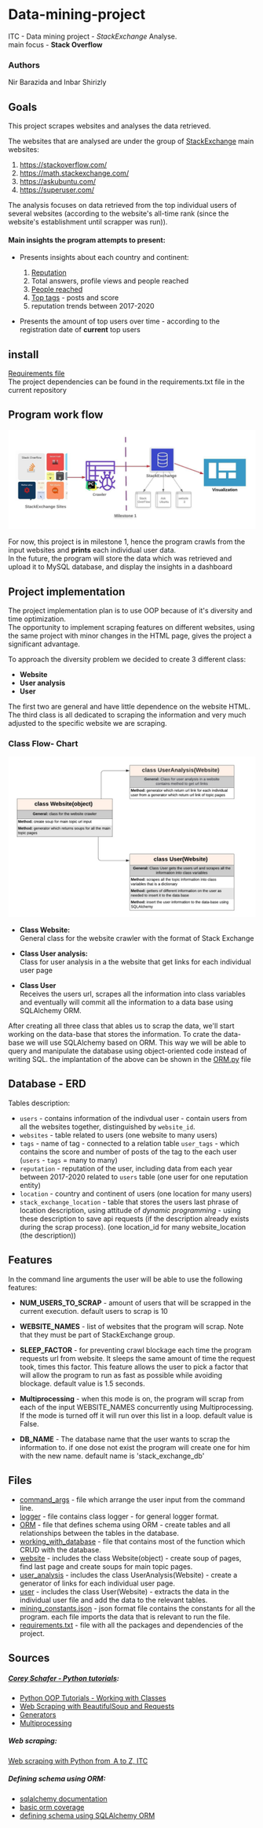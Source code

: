 # Data-mining-project
ITC - Data mining project - *StackExchange* Analyse. <br />
 main focus - **Stack Overflow**

### Authors
Nir Barazida and Inbar Shirizly

## Goals

This project scrapes websites and analyses the data retrieved.

The websites that are analysed are under the group of [StackExchange](https://stackexchange.com/sites) main websites:
1. https://stackoverflow.com/
2. https://math.stackexchange.com/
3. https://askubuntu.com/
4. https://superuser.com/


The analysis focuses on data retrieved from the top individual users of several websites
 (according to the website's all-time rank (since the website's establishment
 until scrapper was run)).

#### Main insights the program attempts to present:
- Presents insights about each country and continent:
    1. [Reputation](https://stackoverflow.com/help/whats-reputation#:~:text=You%20gain%20reputation%20when%3A,your%20answer%3A%20%2B%20full%20bounty%20amount)
    2. Total answers, profile views and people reached 
    3. [People reached](https://meta.stackoverflow.com/questions/290491/what-does-people-reached-signify-and-how-is-it-calculated#:~:text=2%20Answers&text=The%20people%20reached%20statistic%20is,equivalent%20with%20a%20single%20user.)
    4. [Top tags](https://stackoverflow.com/help/tagging) - posts and score
    5. reputation trends between 2017-2020
    
- Presents the amount of top users over time - according to the registration date
 of **current** top users
 
 


 ## install
[Requirements file](https://github.com/nirbarazida/Data-mining-project/blob/master/requirements.txt) \
The project dependencies can be found in the requirements.txt file in the current repository
## Program work flow

![image](https://raw.githubusercontent.com/nirbarazida/Data-mining-project/master/Data%20mining%20workflow.jpeg)

For now, this project is in milestone 1, hence the program crawls from the 
input websites and **prints** each individual user data. <br/>
In the future, the program will store the data which was retrieved and 
upload it to MySQL database, and display the insights in a dashboard

## Project implementation
The project implementation plan is to use OOP because of it's diversity and time optimization.\
The opportunity to implement scraping features on different websites, using the same project with minor changes in the HTML page, gives the project a significant advantage.

To approach the diversity problem we decided to create 3 different class:
- **Website**
- **User analysis**
- **User**

 The first two are general and have little dependence on the website HTML.
 The third class is all dedicated to scraping the information and very much adjusted to the specific website we are scraping.
  
 ### Class Flow- Chart
 
![image](https://github.com/nirbarazida/Data-mining-project/blob/master/Class%20flow%20chart%20MS2.jpeg)  

- **Class Website:** \
    General class for the website crawler with the format of Stack Exchange

- **Class User analysis:** \
    Class for user analysis in a the website that get links for each individual user page

- **Class User** \
    Receives the users url, scrapes all the information into class variables and eventually will commit all the 
    information to a data base using SQLAlchemy ORM.

 After creating all three class that ables us to scrap the data, we'll start working on the data-base that stores
 the information. To crate the data-base we will use SQLAlchemy based on ORM. This way we will be able to query
 and manipulate the database using object-oriented code instead of writing SQL.
 the implantation of the above can be shown in the [ORM.py](https://github.com/nirbarazida/Data-mining-project/blob/master/ORM.py) file

## Database  - ERD

Tables description:

- `users` - contains information of the indivdual user - contain users from all
the websites together, distinguished by `website_id`.
- `websites` - table related to users (one website to many users)
- `tags` - name of tag - connected to a relation table `user_tags` - which contains
the score and number of posts of the tag to the each user (`users` - `tags` = many to many)
- `reputation` - reputation of the user, including data from each year between 2017-2020
related to `users` table (one user for one reputation entity)
- `location` - country and continent of users (one location for many users)
- `stack_exchange_location` - table that stores the users last phrase of location 
description, using attitude of *dynamic programming* - using these description to save
api requests (if the description already exists during the scrap process).
(one location_id for many website_location (the description))


## Features

In the command line arguments the user will be able to use the following features:

- **NUM_USERS_TO_SCRAP** - amount of users that will be scrapped in the current execution. default users to scrap is 10

- **WEBSITE_NAMES** - list of websites that the program will scrap. Note that they must be part of StackExchange group.

- **SLEEP_FACTOR** - for preventing crawl blockage each time the program
 requests url from website. It sleeps the same 
amount of time the request took, times this factor. This feature allows
the user to pick  a factor that will allow the program to run as fast
as possible while avoiding blockage. default value is 1.5 seconds.

- **Multiprocessing** - when this mode is on, the program will scrap from each
of the input WEBSITE_NAMES concurrently using Multiprocessing. If the 
mode is turned off  it will run over this list in a loop. default value is False.


- **DB_NAME** - The database name that the user wants to scrap the information to. if one dose not exist the program
 will create one for him with the new name. default name is 'stack_exchange_db'

## Files

- [command_args](https://github.com/nirbarazida/Data-mining-project/blob/master/command_args.py) - file which arrange the user input from the command line.
- [logger](https://github.com/nirbarazida/Data-mining-project/blob/master/logger.py) - file contains class logger - for general logger format.
- [ORM](https://github.com/nirbarazida/Data-mining-project/blob/master/ORM.py) - file that defines schema using ORM - create tables and all relationships between the tables in the database.
- [working_with_database](https://github.com/nirbarazida/Data-mining-project/blob/master/working_with_database.py) - file that contains most of the function which CRUD with the database.
- [website](https://github.com/nirbarazida/Data-mining-project/blob/master/website.py) - includes the class Website(object) - create soup of pages, find last page and create soups for main topic pages.
- [user_analysis](https://github.com/nirbarazida/Data-mining-project/blob/master/user_analysis.py) - includes the class UserAnalysis(Website) - create a generator of links for each individual user page.
- [user](https://github.com/nirbarazida/Data-mining-project/blob/master/user.py) - includes the class User(Website) - extracts the data in the individual user file and add the data to the
relevant tables.
- [mining_constants.json](https://github.com/nirbarazida/Data-mining-project/blob/master/mining_constants.json) - json format file contains the constants for all the program.
                               each file imports the data that is relevant to run the file.
- [requirements.txt](https://github.com/nirbarazida/Data-mining-project/blob/master/requirements.txt) - file with all the packages and dependencies of the project.

## Sources
##### [Corey Schafer - Python tutorials](https://www.youtube.com/user/schafer5):

- [Python OOP Tutorials - Working with Classes](https://www.youtube.com/watch?v=ZDa-Z5JzLYM&list=PL-osiE80TeTsqhIuOqKhwlXsIBIdSeYtc)
- [Web Scraping with BeautifulSoup and Requests](https://www.youtube.com/watch?v=ng2o98k983k&t=1120s)
- [Generators](https://www.youtube.com/watch?v=bD05uGo_sVI)
- [Multiprocessing](https://www.youtube.com/watch?v=fKl2JW_qrso)

##### Web scraping:

[Web scraping with Python from   A to Z, ITC](https://www.itc.tech/web-scraping-with-python-a-to-z/)

##### Defining schema using ORM:

- [sqlalchemy documentation](https://docs.sqlalchemy.org/en/13/core/engines.html#sqlite)
- [basic orm coverage](https://www.fullstackpython.com/object-relational-mappers-orms.html)
- [defining schema using SQLAlchemy ORM](https://overiq.com/sqlalchemy-101/defining-schema-in-sqlalchemy-orm/)


